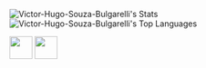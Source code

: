 ![Victor-Hugo-Souza-Bulgarelli's Stats](https://github-readme-stats.vercel.app/api?username=Victor-Hugo-Souza-Bulgarelli&theme=vue-dark&show_icons=true&hide_border=true&count_private=true)
![Victor-Hugo-Souza-Bulgarelli's Top Languages](https://github-readme-stats.vercel.app/api/top-langs/?username=Victor-Hugo-Souza-Bulgarelli&theme=vue-dark&show_icons=true&hide_border=true&layout=compact)

<img loading="lazy" src="[https://cdn.jsdelivr.net/gh/devicons/devicon/icons/git/git-original.svg](https://upload.wikimedia.org/wikipedia/commons/thumb/9/99/Unofficial_JavaScript_logo_2.svg/800px-Unofficial_JavaScript_logo_2.svg.png)" width="40" height="40"/>
<img loading="lazy" src="[https://cdn.jsdelivr.net/gh/devicons/devicon/icons/git/git-original.svg](https://img.favpng.com/17/17/23/c-computer-programming-software-development-programmer-marklogic-png-favpng-dneC5LhZYbmygwWJX2Hs4ez6q.jpg)" width="40" height="40"/>
